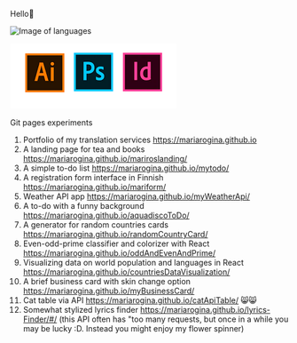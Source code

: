 Hello🤗

![Image of languages](https://encrypted-tbn0.gstatic.com/images?q=tbn:ANd9GcSch5zjv-c1NqGhYflOax2qQlJint1U2_0KZsUXnHAQwktUN2nxqimDbxya6aki7Em6Mts&usqp=CAU)


![Image of Adobe](https://raw.githubusercontent.com/mariarogina/mariarogina/main/adobe.png)


Git pages experiments
1. Portfolio of my translation services https://mariarogina.github.io
2. A landing page for tea and books https://mariarogina.github.io/mariroslanding/
2. A simple to-do list https://mariarogina.github.io/mytodo/
3. A registration form interface in Finnish https://mariarogina.github.io/mariform/
4. Weather API app https://mariarogina.github.io/myWeatherApi/
5. A to-do with a funny background https://mariarogina.github.io/aquadiscoToDo/
6. A generator for random countries cards https://mariarogina.github.io/randomCountryCard/
7. Even-odd-prime classifier and colorizer with React https://mariarogina.github.io/oddAndEvenAndPrime/
8. Visualizing data on world population and languages in React https://mariarogina.github.io/countriesDataVisualization/
9. A brief business card with skin change option https://mariarogina.github.io/myBusinessCard/
10. Cat table via API https://mariarogina.github.io/catApiTable/ 😸😸
11. Somewhat stylized lyrics finder https://mariarogina.github.io/lyrics-Finder/#/ (this API often has "too many requests, but once in a while you may be lucky :D. Instead you might enjoy my flower spinner)
